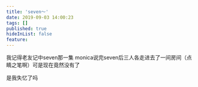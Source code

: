 ```yaml
---
title: 'seven～'
date: 2019-09-03 14:00:23
tags: []
published: true
hideInList: false
feature: 
---
```

我记得老友记中seven那一集 monica说完seven后三人各走进去了一间房间（点睛之笔啊）可是现在竟然没有了

是我失忆了吗